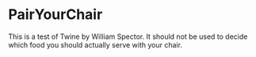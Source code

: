 # PairYourChair

This is a test of Twine by William Spector. It should not be used to decide which food you should actually serve with your chair.
